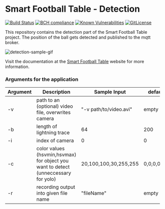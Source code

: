 # Smart Football Table - Detection

[![Build Status](https://travis-ci.org/smart-football-table/smart-football-table-detection.svg?branch=master)](https://travis-ci.org/smart-football-table/smart-football-table-detection)
[![BCH compliance](https://bettercodehub.com/edge/badge/smart-football-table/smart-football-table-detection?branch=master)](https://bettercodehub.com/)
[![Known Vulnerabilities](https://snyk.io/test/github/smart-football-table/smart-football-table-detection/badge.svg?targetFile=requirements.txt)](https://snyk.io/test/github/smart-football-table/smart-football-table-detection?targetFile=requirements.txt)
[![GitLicense](https://gitlicense.com/badge/smart-football-table/smart-football-table-detection)](https://gitlicense.com/license/smart-football-table/smart-football-table-detection)

This repository contains the detection part of the Smart Football Table project. The position of the ball gets detected and published to the mqtt broker. 

![detection-sample-gif](https://github.com/smart-football-table/smart-football-table.github.io/blob/master/modules/smart-football-table-detection/detectionExampleGif.gif)

Visit the documentation at the [Smart Football Table](https://smart-football-table.github.io/services/ball-detection/) website for more information.
  
### Arguments for the application

| Argument | Description                                   | Sample Input           | default |
| -- | --------------------------------------------------- | ---------------------- | ----- |
| -v | path to an (optional) video file, overwrites camera | "-v path/to/video.avi" | empty |
| -b | length of lightning trace                           | 64                     | 200 |
| -i | index of camera                                     | 0                      | 0 |
| -c | color values (hsvmin,hsvmax) for object you want to detect (unneccessary for yolo) | 20,100,100,30,255,255 | 0,0,0,0,0,0 |
| -r | recording output into given file name               | "fileName"             | empty |
